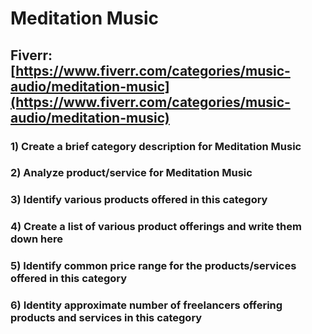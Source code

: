 # Meditation Music
## Fiverr: [https://www.fiverr.com/categories/music-audio/meditation-music](https://www.fiverr.com/categories/music-audio/meditation-music)
### 1) Create a brief category description for Meditation Music
### 2) Analyze product/service for Meditation Music
### 3) Identify various products offered in this category
### 4) Create a list of various product offerings and write them down here
### 5) Identify common price range for the products/services offered in this category
### 6) Identity approximate number of freelancers offering products and services in this category
